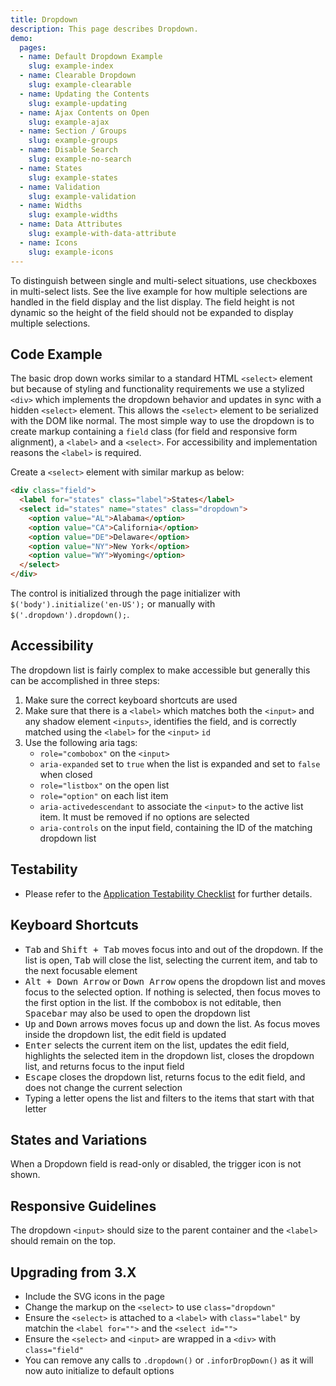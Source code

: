 ```yaml
---
title: Dropdown
description: This page describes Dropdown.
demo:
  pages:
  - name: Default Dropdown Example
    slug: example-index
  - name: Clearable Dropdown
    slug: example-clearable
  - name: Updating the Contents
    slug: example-updating
  - name: Ajax Contents on Open
    slug: example-ajax
  - name: Section / Groups
    slug: example-groups
  - name: Disable Search
    slug: example-no-search
  - name: States
    slug: example-states
  - name: Validation
    slug: example-validation
  - name: Widths
    slug: example-widths
  - name: Data Attributes
    slug: example-with-data-attribute
  - name: Icons
    slug: example-icons
---
```


To distinguish between single and multi-select situations, use checkboxes in multi-select lists. See the live example for how multiple selections are handled in the field display and the list display. The field height is not dynamic so the height of the field should not be expanded to display multiple selections.

## Code Example

The basic drop down works similar to a standard HTML `<select>` element but because of styling and functionality requirements we use a stylized `<div>` which implements the dropdown behavior and updates in sync with a hidden `<select>` element. This allows the `<select>` element to be serialized with the DOM like normal. The most simple way to use the dropdown is to create markup containing a `field` class (for field and responsive form alignment), a `<label>` and a `<select>`. For accessibility and implementation reasons the `<label>` is required.

Create a `<select>` element with similar markup as below:

```html
<div class="field">
  <label for="states" class="label">States</label>
  <select id="states" name="states" class="dropdown">
    <option value="AL">Alabama</option>
    <option value="CA">California</option>
    <option value="DE">Delaware</option>
    <option value="NY">New York</option>
    <option value="WY">Wyoming</option>
  </select>
</div>
```

The control is initialized through the page initializer with `$('body').initialize('en-US');` or manually with `$('.dropdown').dropdown();`.

## Accessibility

The dropdown list is fairly complex to make accessible but generally this can be accomplished in three steps:

1. Make sure the correct keyboard shortcuts are used
2. Make sure that there is a `<label>` which matches both the `<input>` and any shadow element `<inputs>`, identifies the field, and is correctly matched using the `<label>` for the `<input>` `id`
3. Use the following aria tags:
    - `role="combobox"` on the `<input>`
    - `aria-expanded` set to `true` when the list is expanded and set to `false` when closed
    - `role="listbox"` on the open list
    - `role="option"` on each list item
    - `aria-activedescendant` to associate the `<input>` to the active list item. It must be removed if no options are selected
    - `aria-controls` on the input field, containing the ID of the matching dropdown list

## Testability

- Please refer to the [Application Testability Checklist](https://design.infor.com/resources/application-testability-checklist) for further details.

## Keyboard Shortcuts

- <kbd>Tab</kbd> and <kbd>Shift + Tab</kbd> moves focus into and out of the dropdown. If the list is open, <kbd>Tab</kbd> will close the list, selecting the current item, and tab to the next focusable element
- <kbd>Alt + Down Arrow</kbd> or <kbd>Down Arrow</kbd> opens the dropdown list and moves focus to the selected option. If nothing is selected, then focus moves to the first option in the list. If the combobox is not editable, then <kbd>Spacebar</kbd> may also be used to open the dropdown list
- <kbd>Up</kbd> and <kbd>Down</kbd> arrows moves focus up and down the list. As focus moves inside the dropdown list, the edit field is updated
- <kbd>Enter</kbd> selects the current item on the list, updates the edit field, highlights the selected item in the dropdown list, closes the dropdown list, and returns focus to the input field
- <kbd>Escape</kbd> closes the dropdown list, returns focus to the edit field, and does not change the current selection
- Typing a letter opens the list and filters to the items that start with that letter

## States and Variations

When a Dropdown field is read-only or disabled, the trigger icon is not shown.

## Responsive Guidelines

The dropdown `<input>` should size to the parent container and the `<label>` should remain on the top.

## Upgrading from 3.X

- Include the SVG icons in the page
- Change the markup on the `<select>` to use `class="dropdown"`
- Ensure the `<select>` is attached to a `<label>` with `class="label"` by matchin the `<label for="">` and the `<select id="">`
- Ensure the `<select>` and `<input>` are wrapped in a `<div>` with `class="field"`
- You can remove any calls to `.dropdown()` or `.inforDropDown()` as it will now auto initialize to default options
